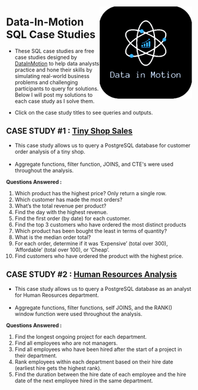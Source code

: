 <a href="https://d-i-motion.com/"> <img align="right" width="250" height="250" src="https://github.com/ChrisF03/Portfolio-Projects/blob/main/Projects/dataInMotion%20Case%20Studies/DIM22-removebg-preview.png"></a>

# Data-In-Motion SQL Case Studies
- These SQL case studies are free case studies designed by [DataInMotion](https://d-i-motion.com/) to help data analysts practice and hone their skills by simulating real-world business problems and challenging participants to query for solutions. Below I will post my solutions to each case study as I solve them.

- Click on the case study titles to see queries and outputs.


## CASE STUDY #1 : [Tiny Shop Sales](https://github.com/ChrisF03/Portfolio-Projects/blob/main/Projects/dataInMotion%20Case%20Studies/CaseStudy1_(TinyShop).md)
- This case study allows us to query a PostgreSQL database for customer order analysis of a tiny shop.<br><br>
- Aggregate functions, filter function, JOINS, and CTE's were used throughout the analysis.

**Questions Answered :**
1. Which product has the highest price? Only return a single row.
2. Which customer has made the most orders?
3. What’s the total revenue per product?
4. Find the day with the highest revenue.
5. Find the first order (by date) for each customer.
6. Find the top 3 customers who have ordered the most distinct products
7. Which product has been bought the least in terms of quantity?
8. What is the median order total?
9. For each order, determine if it was ‘Expensive’ (total over 300), ‘Affordable’ (total over 100), or ‘Cheap’.
10. Find customers who have ordered the product with the highest price.

## CASE STUDY #2 : [Human Resources Analysis](https://github.com/ChrisF03/Portfolio-Projects/blob/main/Projects/dataInMotion%20Case%20Studies/CaseStudy2_(HumanResources).md)
- This case study allows us to query a PostgreSQL database as an analyst for Human Reosurces department.<br><br>
- Aggregate functions, filter functions, self JOINS, and the RANK() window function were used throughout the analysis.

**Questions Answered :**
1. Find the longest ongoing project for each department.
2. Find all employees who are not managers.
3. Find all employees who have been hired after the start of a project in their department.
4. Rank employees within each department based on their hire date (earliest hire gets the highest rank).
5. Find the duration between the hire date of each employee and the hire date of the next employee hired in the same department.
